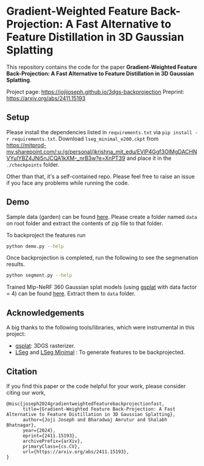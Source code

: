 # Gradient-Weighted Feature Back-Projection: A Fast Alternative to Feature Distillation in 3D Gaussian Splatting

This repository contains the code for the paper **Gradient-Weighted Feature Back-Projection: A Fast Alternative to Feature Distillation in 3D Gaussian Splatting**.


Project page: https://jojijoseph.github.io/3dgs-backprojection
Preprint: https://arxiv.org/abs/2411.15193


## Setup

Please install the dependencies listed in `requirements.txt` via `pip install -r requirements.txt`. Download `lseg_minimal_e200.ckpt` from https://mitprod-my.sharepoint.com/:u:/g/personal/jkrishna_mit_edu/EVlP4Ggf3OlMgDACHNVYuIYBZ4JNi5nJCQA1kXM-_nrB3w?e=XnPT39 and place it in the `./checkpoints` folder. 

Other than that, it's a self-contained repo. Please feel free to raise an issue if you face any problems while running the code.

## Demo



Sample data (garden) can be found [here](https://drive.google.com/file/d/1cEPby9zWgG40dJ4eRiHu15Jdg7FgvTdG/view?usp=sharing). Please create a folder named `data` on root folder and extract the contents of zip file to that folder.

To backproject the features run 

```bash
python demo.py --help
```

Once backprojection is completed, run the following to see the segmenation results.

```bash
python segment.py --help
```


Trained Mip-NeRF 360 Gaussian splat models (using [gsplat](https://github.com/nerfstudio-project/gsplat) with data factor = 4) can be found [here](https://drive.google.com/file/d/1ZCTgAE6vZOeUBdR3qPXdSPY01QQBHxeO/view?usp=sharing). Extract them to `data` folder.

## Acknowledgements

A big thanks to the following tools/libraries, which were instrumental in this project:

- [gsplat](https://github.com/nerfstudio-project/gsplat): 3DGS rasterizer.
- [LSeg](https://github.com/isl-org/lang-seg) and [LSeg Minimal](https://github.com/krrish94/lseg-minimal) : To generate features to be backprojected.


## Citation
If you find this paper or the code helpful for your work, please consider citing our work,
```
@misc{joseph2024gradientweightedfeaturebackprojectionfast,
      title={Gradient-Weighted Feature Back-Projection: A Fast Alternative to Feature Distillation in 3D Gaussian Splatting}, 
      author={Joji Joseph and Bharadwaj Amrutur and Shalabh Bhatnagar},
      year={2024},
      eprint={2411.15193},
      archivePrefix={arXiv},
      primaryClass={cs.CV},
      url={https://arxiv.org/abs/2411.15193}, 
}
```
